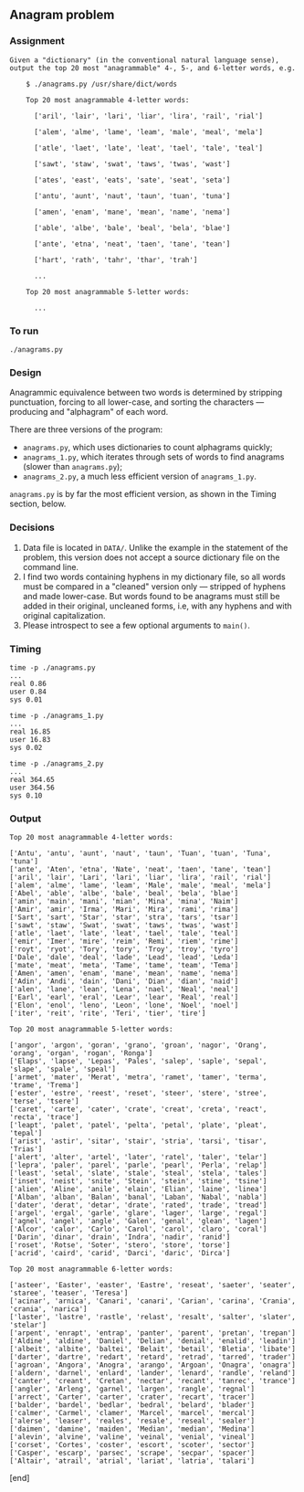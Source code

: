## Anagram problem

### Assignment

~~~
Given a "dictionary" (in the conventional natural language sense), output the top 20 most "anagrammable" 4-, 5-, and 6-letter words, e.g.

    $ ./anagrams.py /usr/share/dict/words

    Top 20 most anagrammable 4-letter words:

      ['aril', 'lair', 'lari', 'liar', 'lira', 'rail', 'rial']

      ['alem', 'alme', 'lame', 'leam', 'male', 'meal', 'mela']

      ['atle', 'laet', 'late', 'leat', 'tael', 'tale', 'teal']

      ['sawt', 'staw', 'swat', 'taws', 'twas', 'wast']

      ['ates', 'east', 'eats', 'sate', 'seat', 'seta']

      ['antu', 'aunt', 'naut', 'taun', 'tuan', 'tuna']

      ['amen', 'enam', 'mane', 'mean', 'name', 'nema']

      ['able', 'albe', 'bale', 'beal', 'bela', 'blae']

      ['ante', 'etna', 'neat', 'taen', 'tane', 'tean']

      ['hart', 'rath', 'tahr', 'thar', 'trah']

      ...

    Top 20 most anagrammable 5-letter words:

      ...
~~~

### To run

~~~
./anagrams.py
~~~

### Design

Anagrammic equivalence between two words is determined by stripping punctuation, forcing to all lower-case, and sorting the characters — producing and "alphagram" of each word. 

There are three versions of the program: 

 * `anagrams.py`, which uses dictionaries to count alphagrams quickly;
 * `anagrams_1.py`, which iterates through sets of words to find anagrams (slower than `anagrams.py`);
 * `anagrams_2.py`, a much less efficient version of `anagrams_1.py`.

`anagrams.py` is by far the most efficient version, as shown in the Timing section, below.

### Decisions

 1. Data file is located in `DATA/`. Unlike the example in the statement of the problem, this version does not accept a source dictionary file on the command line.
 1. I find two words containing hyphens in my dictionary file, so all words must be compared in a "cleaned" version only — stripped of hyphens and made lower-case. But words found to be anagrams must still be added in their original, uncleaned forms, i.e, with any hyphens and with original capitalization.
 1. Please introspect to see a few optional arguments to `main()`.

### Timing

~~~
time -p ./anagrams.py
...
real 0.86
user 0.84
sys 0.01

time -p ./anagrams_1.py
...
real 16.85
user 16.83
sys 0.02

time -p ./anagrams_2.py
...
real 364.65
user 364.56
sys 0.10
~~~

### Output

~~~
Top 20 most anagrammable 4-letter words:

['Antu', 'antu', 'aunt', 'naut', 'taun', 'Tuan', 'tuan', 'Tuna', 'tuna']
['ante', 'Aten', 'etna', 'Nate', 'neat', 'taen', 'tane', 'tean']
['aril', 'lair', 'Lari', 'lari', 'liar', 'lira', 'rail', 'rial']
['alem', 'alme', 'lame', 'leam', 'Male', 'male', 'meal', 'mela']
['Abel', 'able', 'albe', 'bale', 'beal', 'bela', 'blae']
['amin', 'main', 'mani', 'mian', 'Mina', 'mina', 'Naim']
['Amir', 'amir', 'Irma', 'Mari', 'Mira', 'rami', 'rima']
['Sart', 'sart', 'Star', 'star', 'stra', 'tars', 'tsar']
['sawt', 'staw', 'Swat', 'swat', 'taws', 'twas', 'wast']
['atle', 'laet', 'late', 'leat', 'tael', 'tale', 'teal']
['emir', 'Imer', 'mire', 'reim', 'Remi', 'riem', 'rime']
['royt', 'ryot', 'Tory', 'tory', 'Troy', 'troy', 'tyro']
['Dale', 'dale', 'deal', 'lade', 'Lead', 'lead', 'Leda']
['mate', 'meat', 'meta', 'Tame', 'tame', 'team', 'Tema']
['Amen', 'amen', 'enam', 'mane', 'mean', 'name', 'nema']
['Adin', 'Andi', 'dain', 'Dani', 'Dian', 'dian', 'naid']
['alen', 'lane', 'lean', 'Lena', 'nael', 'Neal', 'neal']
['Earl', 'earl', 'eral', 'Lear', 'lear', 'Real', 'real']
['Elon', 'enol', 'leno', 'Leon', 'lone', 'Noel', 'noel']
['iter', 'reit', 'rite', 'Teri', 'tier', 'tire']

Top 20 most anagrammable 5-letter words:

['angor', 'argon', 'goran', 'grano', 'groan', 'nagor', 'Orang', 'orang', 'organ', 'rogan', 'Ronga']
['Elaps', 'lapse', 'Lepas', 'Pales', 'salep', 'saple', 'sepal', 'slape', 'spale', 'speal']
['armet', 'mater', 'Merat', 'metra', 'ramet', 'tamer', 'terma', 'trame', 'Trema']
['ester', 'estre', 'reest', 'reset', 'steer', 'stere', 'stree', 'terse', 'tsere']
['caret', 'carte', 'cater', 'crate', 'creat', 'creta', 'react', 'recta', 'trace']
['leapt', 'palet', 'patel', 'pelta', 'petal', 'plate', 'pleat', 'tepal']
['arist', 'astir', 'sitar', 'stair', 'stria', 'tarsi', 'tisar', 'Trias']
['alert', 'alter', 'artel', 'later', 'ratel', 'taler', 'telar']
['lepra', 'paler', 'parel', 'parle', 'pearl', 'Perla', 'relap']
['least', 'setal', 'slate', 'stale', 'steal', 'stela', 'tales']
['inset', 'neist', 'snite', 'Stein', 'stein', 'stine', 'tsine']
['alien', 'Aline', 'anile', 'elain', 'Elian', 'laine', 'linea']
['Alban', 'alban', 'Balan', 'banal', 'Laban', 'Nabal', 'nabla']
['dater', 'derat', 'detar', 'drate', 'rated', 'trade', 'tread']
['argel', 'ergal', 'garle', 'glare', 'lager', 'large', 'regal']
['agnel', 'angel', 'angle', 'Galen', 'genal', 'glean', 'lagen']
['Alcor', 'calor', 'Carlo', 'Carol', 'carol', 'claro', 'coral']
['Darin', 'dinar', 'drain', 'Indra', 'nadir', 'ranid']
['roset', 'Rotse', 'Soter', 'stero', 'store', 'torse']
['acrid', 'caird', 'carid', 'Darci', 'daric', 'Dirca']

Top 20 most anagrammable 6-letter words:

['asteer', 'Easter', 'easter', 'Eastre', 'reseat', 'saeter', 'seater', 'staree', 'teaser', 'Teresa']
['acinar', 'arnica', 'Canari', 'canari', 'Carian', 'carina', 'Crania', 'crania', 'narica']
['laster', 'lastre', 'rastle', 'relast', 'resalt', 'salter', 'slater', 'stelar']
['arpent', 'enrapt', 'entrap', 'panter', 'parent', 'pretan', 'trepan']
['Aldine', 'aldine', 'Daniel', 'Delian', 'denial', 'enalid', 'leadin']
['albeit', 'albite', 'baltei', 'Belait', 'betail', 'Bletia', 'libate']
['darter', 'dartre', 'redart', 'retard', 'retrad', 'tarred', 'trader']
['agroan', 'Angora', 'Anogra', 'arango', 'Argoan', 'Onagra', 'onagra']
['aldern', 'darnel', 'enlard', 'lander', 'lenard', 'randle', 'reland']
['canter', 'creant', 'Cretan', 'nectar', 'recant', 'tanrec', 'trance']
['angler', 'Arleng', 'garnel', 'largen', 'rangle', 'regnal']
['arrect', 'Carter', 'carter', 'crater', 'recart', 'tracer']
['balder', 'bardel', 'bedlar', 'bedral', 'belard', 'blader']
['calmer', 'Carmel', 'clamer', 'Marcel', 'marcel', 'mercal']
['alerse', 'leaser', 'reales', 'resale', 'reseal', 'sealer']
['daimen', 'damine', 'maiden', 'Median', 'median', 'Medina']
['alevin', 'alvine', 'valine', 'veinal', 'venial', 'vineal']
['corset', 'Cortes', 'coster', 'escort', 'scoter', 'sector']
['Casper', 'escarp', 'parsec', 'scrape', 'secpar', 'spacer']
['Altair', 'atrail', 'atrial', 'lariat', 'latria', 'talari']
~~~
[end]
